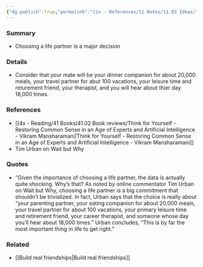 ```yaml
---
{"dg-publish":true,"permalink":"/1x - References/11 Notes/11.03 Ideas/The importance of choosing a life partner/","title":"The importance of choosing a life partner","noteIcon":""}
---
```



### Summary
- Choosing a life partner is a major decision

### Details
- Consider that your mate will be your dinner companion for about 20,000 meals, your travel partner for abut 100 vacations, your leisure time and returement friend, your therapist, and you will hear about thier day 18,000 times.

### References
- [[4x - Reading/41 Books/41.02 Book reviews/Think for Yourself - Restoring Common Sense in an Age of Experts and Artificial Intelligence - Vikram Mansharamani\|Think for Yourself - Restoring Common Sense in an Age of Experts and Artificial Intelligence - Vikram Mansharamani]]
- Tim Urban on Wait but Why

### Quotes
- "Given the importance of choosing a life partner, the data is actually quite shocking. Why’s that? As noted by online commentator Tim Urban on Wait but Why, choosing a life partner is a big commitment that shouldn’t be trivialized. In fact, Urban says that the choice is really about “your parenting partner, your eating companion for about 20,000 meals, your travel partner for about 100 vacations, your primary leisure time and retirement friend, your career therapist, and someone whose day you’ll hear about 18,000 times.” Urban concludes, “This is by far the most important thing in life to get right.”

### Related
- [[Build real friendships\|Build real friendships]]